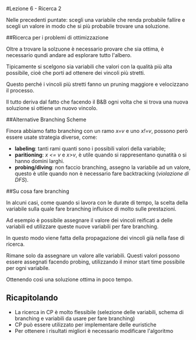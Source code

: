 #Lezione 6 - Ricerca 2

Nelle precedenti puntate: scegli una variabile che renda probabile fallire e scegli un valore in modo che si più probabile trovare una soluzione.

##Ricerca per i problemi di ottimizzazione

Oltre a trovare la solzuone è necessario provare che sia ottima, è necessario qundi andare ad esplorare tutto l'albero.

Tipicamente si scelgono sia variabili che valori con la qualità più alta possibile, cioè che porti ad ottenere dei vincoli più stretti.

Questo perché i vincoli più stretti fanno un pruning maggiore e velocizzano il processo.

Il tutto deriva dal fatto che facendo il B&B ogni volta che si trova una nuova soluzione si ottiene un nuovo vincolo.

##Alternative Branching Scheme

Finora abbiamo fatto branching con un ramo *x=v* e uno *x!=v*, possono però essere usate strategia diverse, come:

- **labeling**: tanti rami quanti sono i possibili valori della variabile;
- **paritioning**: *x <= v* e *x>v*, è utile quando si rappresentano qunatità o si hanno domini larghi.
- **probing/diving**: non faccio branching, assegno la variabile ad un valore, questo è utile quando non è necessario fare backtracking (*violazione di DFS*).

##Su cosa fare branching

In alcuni casi, come quando si lavora con le durate di tempo, la scelta della variabile sulla quale fare branching influisce di molto sulle prestazioni.

Ad esempio è possibile assegnare il valore dei vincoli reificati a delle variabili ed utilizzare queste nuove variabili per fare branching.

In questo modo viene fatta della propagazione dei vincoli già nella fase di ricerca.

Rimane solo da assegnare un valore alle variabili. Questi valori possono essere assegnati facendo probing, utilizzando il minor start time possibile per ogni variabile.

Ottenendo così una soluzione ottima in poco tempo.

## Ricapitolando

- La ricerca in CP è molto flessibile (selezione delle variabili, schema di branching e variabili da usare per fare branching)
- CP può essere utilizzato per implementare delle euristiche
- Per ottenere i risultati migliori è necessario modificare l'algoritmo
